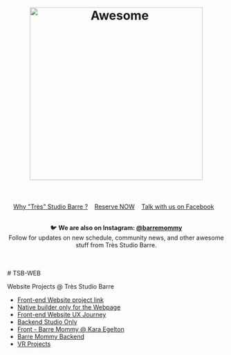 <h1 align="center">
	<img width="400" src="https://i.imgur.com/Xj6wjGN.png" alt="Awesome">
	<br>
	<br>
</h1>

<!--
<p align="center">
	<b>✨ Meet us @ <a href="https://barre.fitness">Très Stubio Barre</a> Montreal downtown! ✨</b>
	<b>Easy to find us <a href="https://goo.gl/maps/9mjdvndLRpx">4371 St-Denis, QC , H2J2L2</a></b>
</p>

<br>
-->

<p align="center">
	<a href="https://barre.fitness">Why "Très" Studio Barre ?</a>&nbsp;&nbsp;&nbsp;
	<a href="https://barre.fitness/schedule">Reserve NOW</a>&nbsp;&nbsp;&nbsp;
	<a href="https://facebook.com/karafitness">Talk with us on Facebook</a>&nbsp;&nbsp;&nbsp;
</p>
<br>

<div align="center">
	<span>🐦</span>
	<b>We are also on Instagram: <a href="https://instagram.com/barremommy">@barremommy</a></b>
	<br>
	<span>Follow for updates on new schedule, community news, and other awesome stuff from Très Studio Barre.</span>
</div>
<br>
</p>
<br>
# TSB-WEB

Website Projects @ Très Studio Barre

- [Front-end Website project link](https://www.github.com/BunkersCo/TSB-WEB)
- [Native builder only for the Webpage](https://www.github.com/BunkersCo/TSWBuilder)
- [Front-end Website UX Journey](https://www.github.com/BunkersCo/TSB-UX-Journey)
- [Backend Studio Only](https://barre.fitness)
- [Front - Barre Mommy @ Kara Egelton](https://barremommy.com)
- [Barre Mommy Backend](https://barremommy.com)
- [VR Projects](https://barre.fitness)
